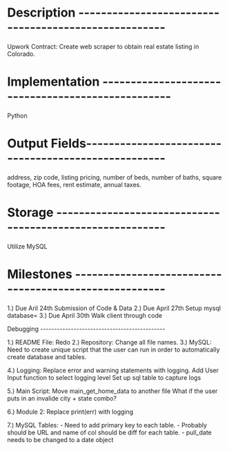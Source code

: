 # Description -----------------------------------------------------
Upwork Contract:  Create web scraper to obtain real estate listing in Colorado. 

# Implementation --------------------------------------------------
Python

# Output Fields----------------------------------------------------
address, 
zip code, 
listing pricing, 
number of beds, 
number of baths, 
square footage, 
HOA fees, 
rent estimate, 
annual taxes.

# Storage ---------------------------------------------------------
Utilize MySQL

# Milestones ------------------------------------------------------

1.) Due Aril 24th
	Submission of Code & Data 
2.) Due April 27th
    Setup mysql database=
3.) Due April 30th
    Walk client through code

Debugging ---------------------------------------------

1.) README File:        Redo
2.) Repository:         Change all file names.
3.) MySQL:              Need to create unique script that the user can
                        run in order to automatically create database and tables.

4.) Logging:		Replace error and warning statements with logging. 
			Add User Input function to select logging level
			Set up sql table to capture logs


5.) Main Script:	Move main_get_home_data to another file
			What if the user puts in an invalide city + state combo?


6.) Module 2:		Replace print(err) with logging

7.) MySQL Tables:	- Need to add primary key to each table. 
			- Probably should be URL and name of col should be diff
			  for each table. 
			- pull_date needs to be changed to a date object
